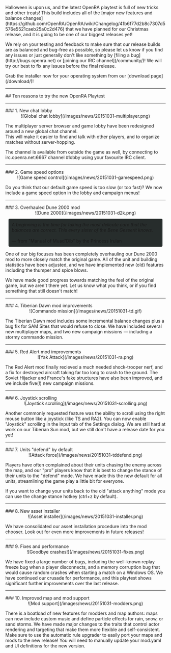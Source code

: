 <p markdown="1">
Halloween is upon us, and the latest OpenRA playtest is full of new tricks and other treats!
This build includes all of the [major new features and balance changes](https://github.com/OpenRA/OpenRA/wiki/Changelog/41b6f77d2b8c7307d5576e5521caeb25a0c2d476) that we have planned for our Christmas release, and it is going to be one of our biggest releases yet!
</p>
<p markdown="1">
We rely on your testing and feedback to make sure that our release builds are as balanced and bug-free as possible, so please let us know if you find any issues or just generally don't like something by [filing a bug](http://bugs.openra.net) or [joining our IRC channel](/community/)!  We will try our best to fix any
issues before the final release.
</p>
<p markdown="1">
Grab the installer now for your operating system from our [download page](/download/)!
</p>


<hr />
## Ten reasons to try the new OpenRA Playtest
<hr />
### 1. New chat lobby

<div style="text-align:center" markdown="1">
![Global chat lobby](/images/news/20151031-multiplayer.png)
</div>

<p>
The multiplayer server browser and game lobby have been redesigned around a new global
chat channel.<br />This will make it easier to find and talk with other players, and to organize matches without server-hopping.
</p>
<p>
The channel is available from outside the game as well, by connecting to
irc.openra.net:6667 channel #lobby using your favourite IRC client.
</p>


<hr />
### 2. Game speed options

<div style="text-align:center" markdown="1">
![Game speed control](/images/news/20151031-gamespeed.png)
</div>

<p>
Do you think that our default game speed is too slow (or too fast)?  We now include a game speed option in the lobby and campaign menus!
</p>

<hr />
### 3. Overhauled Dune 2000 mod

<div style="text-align:center" markdown="1">
![Dune 2000](/images/news/20151031-d2k.png)
</div>

<div style="border-radius: 4px; background-color: #272d2c; padding:10px; margin:10px;">
<em>
A beginning is the time for taking the most delicate care that the balances are correct. This every sister of the Bene Gesserit knows.
</em><br /><br />
&mdash; from "Manual of Muad'Dib" by the Princess Irulan
</div>

<p>
One of our big focuses has been completely overhauling our Dune 2000 mod to more closely match the
original game.  All of the unit and building statistics have been adjusted, and we have implemented
new (old) features including the thumper and spice blows.
</p>
<p>
We have made good progress towards matching the feel of the original game, but we aren't there yet.
Let us know what you think, or if you find something that still doesn't match!
</p>

<hr />
### 4. Tiberian Dawn mod improvements

<div style="text-align:center" markdown="1">
![Commando mission](/images/news/20151031-td.gif)
</div>

<p>
The Tiberian Dawn mod includes some incremental balance changes plus a bug fix for SAM Sites that would refuse to close.   We have included several new multiplayer maps, and two new campaign missions &mdash; including a stormy commando mission.
</p>

<hr />
### 5. Red Alert mod improvements

<div style="text-align:center" markdown="1">
![Yak Attack](/images/news/20151031-ra.png)
</div>

<p>
The Red Alert mod finally recieved a much needed shock-trooper nerf, and a fix for destroyed aircraft taking far too long to crash to the ground.  The Soviet Hijacker and France's fake structures have also been improved, and we include five(!) new campaign missions.
</p>

<hr />
### 6. Joystick scrolling

<div style="text-align:center" markdown="1">
![Joystick scrolling](/images/news/20151031-scrolling.png)
</div>

<p>
Another commonly requested feature was the ability to scroll using the right mouse button like a
joystick (like TS and RA2).  You can now enable "Joystick" scrolling in the Input tab of the Settings dialog.  We are still hard at work on our Tiberian Sun mod, but we still don't have a release date for you yet!
</p>

<hr />
### 7. Units "defend" by default

<div style="text-align:center" markdown="1">
![Attack force](/images/news/20151031-tddefend.png)
</div>


<p>
Players have often complained about their units chasing the enemy across the map, and our "pro"
players know that it is best to change the stance of their units to the "defend" mode.  We have
made this the new default for all units, streamlining the game play a little bit for everyone.
</p>

<p>
If you want to change your units back to the old "attack anything" mode you can use the change
stance hotkey (ctrl+z by default).
</p>

<hr />
### 8. New asset installer

<div style="text-align:center" markdown="1">
![Asset installer](/images/news/20151031-installer.png)
</div>

<p>
We have consolidated our asset installation procedure into the mod chooser.  Look out for even more
improvements in future releases!
</p>

<hr />
### 9. Fixes and performance

<div style="text-align:center" markdown="1">
![Goodbye crashes!](/images/news/20151031-fixes.png)
</div>

<p>
We have fixed a large number of bugs, including the well-known replay freeze bug when a player
disconnects, and a memory corruption bug that would cause random crashes when starting a match on a
Windows OS.  We have continued our crusade for performance, and this playtest shows significant
further improvements over the last release.

<!-- div style="border-radius: 4px; background-color: #272d2c; padding:10px; margin:10px;">
<em>
23:21 <+pchote> RoosterDragon: do you have numbers for how much better this playtest should be?<br />
23:21 < RoosterDragon> a metric buttload<br />
23:21 < RoosterDragon> you can quote me on that
</em><br /><br />
&mdash; from the openra IRC channel
</div -->

</p>

<hr />
### 10. Improved map and mod support

<div style="text-align:center" markdown="1">
![Mod support](/images/news/20151031-modders.png)
</div>

<p>
There is a boatload of new features for modders and map authors: maps can now include custom music
and define particle effects for rain, snow, or sand storms.  We have made major changes to the
traits that control actor rendering and targeting that make them more flexible and self-consistent.
Make sure to use the automatic rule upgrader to easily port your maps and mods to the new release!
You will need to manually update your mod.yaml and UI definitions for the new version.
</p>